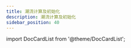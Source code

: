 ```yaml
---
title: 潮流计算及初始化
description: 潮流计算及初始化
sidebar_position: 40
---
```



import DocCardList from '@theme/DocCardList';

<DocCardList />